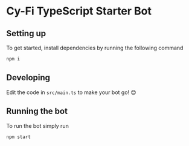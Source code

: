 # Cy-Fi TypeScript Starter Bot

## Setting up

To get started, install dependencies by running the following command

```sh
npm i
```

## Developing

Edit the code in `src/main.ts` to make your bot go! 😊

## Running the bot

To run the bot simply run

```sh
npm start
```
